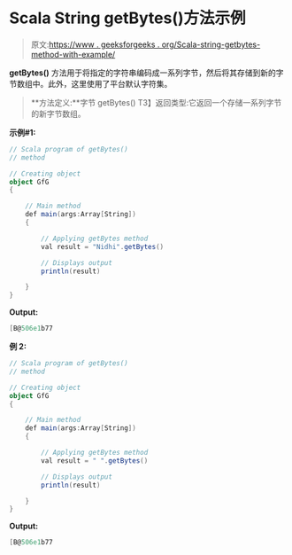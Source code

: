 # Scala String getBytes()方法示例

> 原文:[https://www . geeksforgeeks . org/Scala-string-getbytes-method-with-example/](https://www.geeksforgeeks.org/scala-string-getbytes-method-with-example/)

**getBytes()** 方法用于将指定的字符串编码成一系列字节，然后将其存储到新的字节数组中。此外，这里使用了平台默认字符集。

> **方法定义:**字节 getBytes()
> T3】返回类型:它返回一个存储一系列字节的新字节数组。

**示例#1:**

```scala
// Scala program of getBytes()
// method

// Creating object
object GfG
{ 

    // Main method
    def main(args:Array[String])
    {

        // Applying getBytes method
        val result = "Nidhi".getBytes()

        // Displays output
        println(result)

    }
} 
```

**Output:**

```scala
[B@506e1b77

```

**例 2:**

```scala
// Scala program of getBytes()
// method

// Creating object
object GfG
{ 

    // Main method
    def main(args:Array[String])
    {

        // Applying getBytes method
        val result = " ".getBytes()

        // Displays output
        println(result)

    }
} 
```

**Output:**

```scala
[B@506e1b77

```
